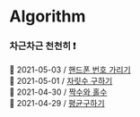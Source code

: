 # Algorithm

### 차근차근 천천히 ❗️

📍 2021-05-03 / [핸드폰 번호 가리기](./Algorithm/2021-05-03.md)
<br />
📍 2021-05-01 / [자릿수 구하기](./Algorithm/2021-05-01.md)
<br />
📍 2021-04-30 / [짝수와 홀수](./Algorithm/2021-04-30.md)
<br />
📍 2021-04-29 / [평균구하기](./Algorithm/2021-04-29.md)
